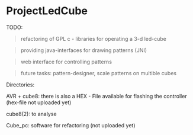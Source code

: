 ProjectLedCube
==============

TODO:

> refactoring of GPL c - libraries for operating a 3-d led-cube

> providing java-interfaces for drawing patterns (JNI)

> web interface for controlling patterns

> future tasks: pattern-designer, scale patterns on multible cubes

Directories:

AVR + cube8:
there is also a HEX - File available for flashing the controller (hex-file not uploaded yet)

cube8(2):
to analyse

Cube_pc:
software for refactoring (not uploaded yet)
